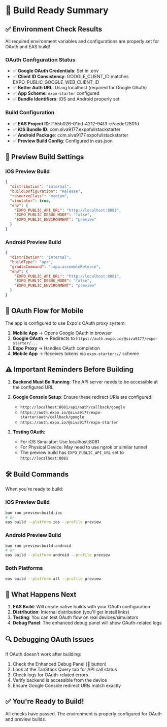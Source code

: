 # 🚀 Build Ready Summary

## ✅ Environment Check Results

All required environment variables and configurations are properly set for OAuth and EAS build!

### OAuth Configuration Status
- ✅ **Google OAuth Credentials**: Set in .env
- ✅ **Client ID Consistency**: GOOGLE_CLIENT_ID matches EXPO_PUBLIC_GOOGLE_WEB_CLIENT_ID
- ✅ **Better Auth URL**: Using localhost (required for Google OAuth)
- ✅ **App Scheme**: `expo-starter` configured
- ✅ **Bundle Identifiers**: iOS and Android properly set

### Build Configuration
- ✅ **EAS Project ID**: f155b026-01bd-4212-94f3-e7aedef2801d
- ✅ **iOS Bundle ID**: com.siva9177.expofullstackstarter
- ✅ **Android Package**: com.siva9177.expofullstackstarter
- ✅ **Preview Build Config**: Configured in eas.json

## 📱 Preview Build Settings

### iOS Preview Build
```json
{
  "distribution": "internal",
  "buildConfiguration": "Release",
  "resourceClass": "medium",
  "simulator": true,
  "env": {
    "EXPO_PUBLIC_API_URL": "http://localhost:8081",
    "EXPO_PUBLIC_DEBUG_MODE": "false",
    "EXPO_PUBLIC_ENVIRONMENT": "preview"
  }
}
```

### Android Preview Build
```json
{
  "distribution": "internal",
  "buildType": "apk",
  "gradleCommand": ":app:assembleRelease",
  "env": {
    "EXPO_PUBLIC_API_URL": "http://localhost:8081",
    "EXPO_PUBLIC_DEBUG_MODE": "false",
    "EXPO_PUBLIC_ENVIRONMENT": "preview"
  }
}
```

## 🔐 OAuth Flow for Mobile

The app is configured to use Expo's OAuth proxy system:

1. **Mobile App** → Opens Google OAuth in browser
2. **Google OAuth** → Redirects to `https://auth.expo.io/@siva9177/expo-starter/...`
3. **Expo Proxy** → Handles OAuth completion
4. **Mobile App** → Receives tokens via `expo-starter://` scheme

## ⚠️ Important Reminders Before Building

1. **Backend Must Be Running**: The API server needs to be accessible at the configured URL
2. **Google Console Setup**: Ensure these redirect URIs are configured:
   - `http://localhost:8081/api/auth/callback/google`
   - `https://auth.expo.io/@siva9177/expo-starter/auth/callback/google`
   - `https://auth.expo.io/@siva9177/expo-starter`

3. **Testing OAuth**:
   - For iOS Simulator: Use localhost:8081
   - For Physical Device: May need to use ngrok or similar tunnel
   - The preview build has `EXPO_PUBLIC_API_URL` set to `http://localhost:8081`

## 🛠️ Build Commands

When you're ready to build:

### iOS Preview Build
```bash
bun run preview:build:ios
# or
eas build --platform ios --profile preview
```

### Android Preview Build
```bash
bun run preview:build:android
# or
eas build --platform android --profile preview
```

### Both Platforms
```bash
eas build --platform all --profile preview
```

## 📝 What Happens Next

1. **EAS Build**: Will create native builds with your OAuth configuration
2. **Distribution**: Internal distribution (you'll get install links)
3. **Testing**: You can test OAuth flow on real devices/simulators
4. **Debug Panel**: The enhanced debug panel will show OAuth-related logs

## 🔍 Debugging OAuth Issues

If OAuth doesn't work after building:

1. Check the Enhanced Debug Panel (🐛 button)
2. Look at the TanStack Query tab for API call status
3. Check logs for OAuth-related errors
4. Verify backend is accessible from the device
5. Ensure Google Console redirect URIs match exactly

## ✅ You're Ready to Build!

All checks have passed. The environment is properly configured for OAuth and preview builds.